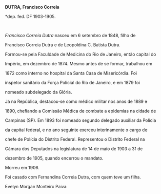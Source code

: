 **DUTRA, Francisco Correia**



\*dep. fed. DF 1903-1905.



 



*Francisco Correia Dutra* nasceu em 6 setembro de 1848, filho de

Francisco Correia Dutra e de Leopoldina C. Batista Dutra.



Formou-se pela Faculdade de Medicina do Rio de Janeiro, então capital do

Império, em dezembro de 1874. Mesmo antes de se formar, trabalhou em

1872 como interno no hospital da Santa Casa de Misericórdia. Foi

inspetor sanitário da Força Policial do Rio de Janeiro, e em 1879 foi

nomeado subdelegado da Glória.



Já na República, destacou-se como médico militar nos anos de 1889 e

1890, chefiando a Comissão Médica de combate a epidemias na cidade de

Campinas (SP). Em 1893 foi nomeado segundo delegado auxiliar da Polícia

da capital federal, e no ano seguinte exerceu interinamente o cargo de

chefe de Polícia do Distrito Federal. Representou o Distrito Federal na

Câmara dos Deputados na legislatura de 14 de maio de 1903 a 31 de

dezembro de 1905, quando encerrou o mandato.



Morreu em 1906.



Foi casado com Fernandina Correia Dutra, com quem teve um filha.



Evelyn Morgan Monteiro Paiva



